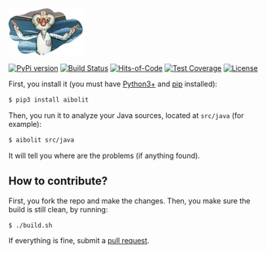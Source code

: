 <img src="/logo.png" height="92px"/>

[![PyPi version](https://img.shields.io/pypi/v/aibolit.svg)](https://pypi.org/project/aibolit/)
[![Build Status](https://travis-ci.org/yegor256/aibolit.svg)](https://travis-ci.org/yegor256/aibolit)
[![Hits-of-Code](https://hitsofcode.com/github/yegor256/aibolit)](https://hitsofcode.com/view/github/yegor256/aibolit)
[![Test Coverage](https://img.shields.io/codecov/c/github/yegor256/aibolit.svg)](https://codecov.io/github/yegor256/aibolit?branch=master)
[![License](https://img.shields.io/badge/license-MIT-green.svg)](https://github.com/yegor256/aibolit/blob/master/LICENSE.txt)

First, you install it (you must have [Python3+](https://www.python.org/downloads/)
and [pip](https://pip.pypa.io/en/stable/installing/) installed):

```bash
$ pip3 install aibolit
```

Then, you run it to analyze your Java sources, located at `src/java` (for example):

```bash
$ aibolit src/java
```

It will tell you where are the problems (if anything found).

## How to contribute?

First, you fork the repo and make the changes. Then, you make
sure the build is still clean, by running:

```bash
$ ./build.sh
```

If everything is fine, submit
a [pull request](https://www.yegor256.com/2014/04/15/github-guidelines.html).
